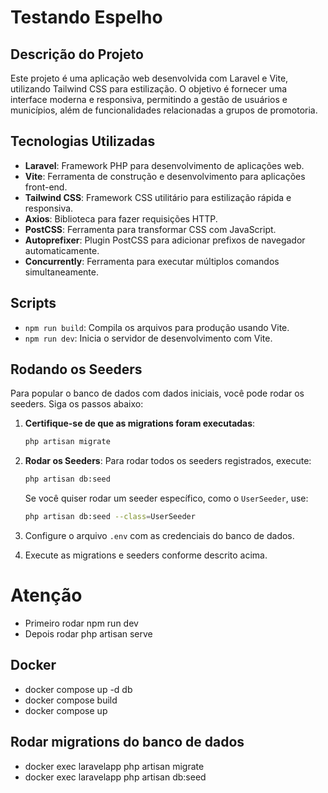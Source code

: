 # Testando Espelho

## Descrição do Projeto

Este projeto é uma aplicação web desenvolvida com Laravel e Vite, utilizando Tailwind CSS para estilização. O objetivo é fornecer uma interface moderna e responsiva, permitindo a gestão de usuários e municípios, além de funcionalidades relacionadas a grupos de promotoria.

## Tecnologias Utilizadas

- **Laravel**: Framework PHP para desenvolvimento de aplicações web.
- **Vite**: Ferramenta de construção e desenvolvimento para aplicações front-end.
- **Tailwind CSS**: Framework CSS utilitário para estilização rápida e responsiva.
- **Axios**: Biblioteca para fazer requisições HTTP.
- **PostCSS**: Ferramenta para transformar CSS com JavaScript.
- **Autoprefixer**: Plugin PostCSS para adicionar prefixos de navegador automaticamente.
- **Concurrently**: Ferramenta para executar múltiplos comandos simultaneamente.

## Scripts

- `npm run build`: Compila os arquivos para produção usando Vite.
- `npm run dev`: Inicia o servidor de desenvolvimento com Vite.

## Rodando os Seeders

Para popular o banco de dados com dados iniciais, você pode rodar os seeders. Siga os passos abaixo:

1. **Certifique-se de que as migrations foram executadas**:
   ```bash
   php artisan migrate
   ```

2. **Rodar os Seeders**:
   Para rodar todos os seeders registrados, execute:
   ```bash
   php artisan db:seed
   ```

   Se você quiser rodar um seeder específico, como o `UserSeeder`, use:
   ```bash
   php artisan db:seed --class=UserSeeder
   ```

3. Configure o arquivo `.env` com as credenciais do banco de dados.

4. Execute as migrations e seeders conforme descrito acima.

# Atenção
 - Primeiro rodar npm run dev
 - Depois rodar php artisan serve


 ## Docker

 - docker compose up -d db
 - docker compose build
 - docker compose up 

 ## Rodar migrations do banco de dados

 - docker exec laravelapp php artisan migrate
 - docker exec laravelapp php artisan db:seed

